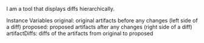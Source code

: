 I am a tool that displays diffs hierarchically.

Instance Variables
	original:		<Dictionary> original artifacts before any changes (left side of a diff)
	proposed:		<Dictionary> proposed artifacts after any changes (right side of a diff)
	artifactDiffs:	<Dictionary> diffs of the artifacts from original to proposed